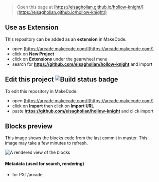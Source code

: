  


> Open this page at [https://eisagholian.github.io/hollow-knight/](https://eisagholian.github.io/hollow-knight/)

## Use as Extension

This repository can be added as an **extension** in MakeCode.

* open [https://arcade.makecode.com/](https://arcade.makecode.com/)
* click on **New Project**
* click on **Extensions** under the gearwheel menu
* search for **https://github.com/eisagholian/hollow-knight** and import

## Edit this project ![Build status badge](https://github.com/eisagholian/hollow-knight/workflows/MakeCode/badge.svg)

To edit this repository in MakeCode.

* open [https://arcade.makecode.com/](https://arcade.makecode.com/)
* click on **Import** then click on **Import URL**
* paste **https://github.com/eisagholian/hollow-knight** and click import

## Blocks preview

This image shows the blocks code from the last commit in master.
This image may take a few minutes to refresh.

![A rendered view of the blocks](https://github.com/eisagholian/hollow-knight/raw/master/.github/makecode/blocks.png)

#### Metadata (used for search, rendering)

* for PXT/arcade
<script src="https://makecode.com/gh-pages-embed.js"></script><script>makeCodeRender("{{ site.makecode.home_url }}", "{{ site.github.owner_name }}/{{ site.github.repository_name }}");</script>
